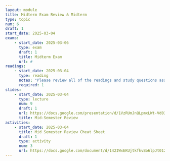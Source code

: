 ```yaml
---
layout: module
title: Midterm Exam Review & Midterm
type: topic
num: 6
draft: 1
start_date: 2025-03-04
exams: 
    - start_date: 2025-03-06
      type: exam
      draft: 1
      title: Midterm Exam
      url: #
readings:
    - start_date: 2025-03-04
      type: reading
      notes: "Please review all of the readings and study questions assigned thus far, in preparation for the mid-term review."
      required: 1
slides: 
    - start_date: 2025-03-04
      type: lecture
      num: 9
      draft: 1
      url: https://docs.google.com/presentation/d/1VzRUmJnQLpmxLWt-Vd03Xl5dzvKXXEbP/edit?usp=sharing&ouid=113376576186080604800&rtpof=true&sd=true 
      title: Mid-Semester Review
activities:
    - start_date: 2025-03-04
      title: Mid Semester Review Cheat Sheet
      draft: 1
      type: activity
      num: 3
      url: https://docs.google.com/document/d/142IWxEKUjtkfkvBo6lpJt012a7_QbppKJZpRDpW45MQ/edit?usp=sharing
---
```

